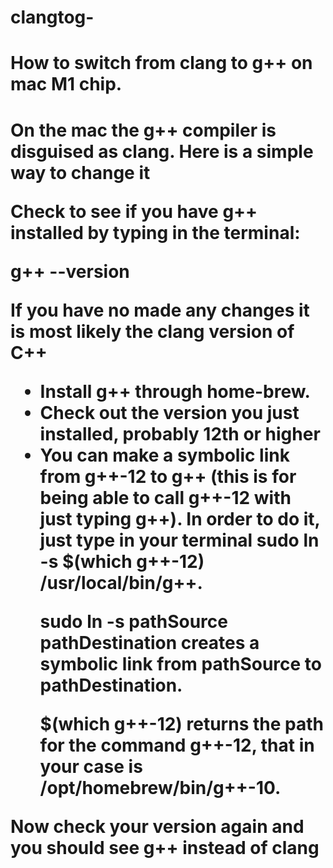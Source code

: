 # clangtog-
<h1>How to switch from clang to g++ on mac M1 chip. <h1>


<p>On the mac the g++ compiler is disguised as clang. Here is a simple way to change it</p> 





Check to see if you have g++ installed by typing in the terminal:

g++ --version


If you have no made any changes it is most likely the clang version of C++


<ul>
<li>Install g++ through home-brew.</li>
<li>Check out the version you just installed, probably 12th or higher</li>
<li>You can make a symbolic link from g++-12 to g++ (this is for being able to call g++-12 with just typing g++). In order to do it, just type in your terminal sudo ln -s $(which g++-12) /usr/local/bin/g++.</li>

<p>sudo ln -s pathSource pathDestination creates a symbolic link from pathSource to pathDestination.

$(which g++-12) returns the path for the command g++-12, that in your case is /opt/homebrew/bin/g++-10. <br>
</p>

</ul>


<p>Now check your version again and you should see  g++ instead of clang </p>
